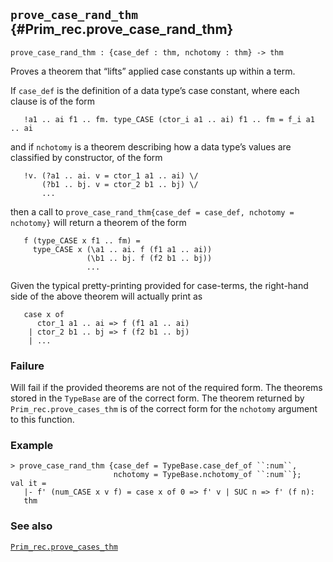 ## `prove_case_rand_thm` {#Prim_rec.prove_case_rand_thm}


```
prove_case_rand_thm : {case_def : thm, nchotomy : thm} -> thm
```



Proves a theorem that “lifts” applied case constants up within a term.


If `case_def` is the definition of a data type’s case constant, where
each clause is of the form
    
       !a1 .. ai f1 .. fm. type_CASE (ctor_i a1 .. ai) f1 .. fm = f_i a1 .. ai
    
and if `nchotomy` is a theorem describing how a data type’s values are
classified by constructor, of the form
    
       !v. (?a1 .. ai. v = ctor_1 a1 .. ai) \/
           (?b1 .. bj. v = ctor_2 b1 .. bj) \/
           ...
    
then a call to `prove_case_rand_thm{case_def = case_def, nchotomy = nchotomy}`
will return a theorem of the form
    
       f (type_CASE x f1 .. fm) =
         type_CASE x (\a1 .. ai. f (f1 a1 .. ai))
                     (\b1 .. bj. f (f2 b1 .. bj))
                     ...
    
Given the typical pretty-printing provided for case-terms, the
right-hand side of the above theorem will actually print as
    
       case x of
          ctor_1 a1 .. ai => f (f1 a1 .. ai)
        | ctor_2 b1 .. bj => f (f2 b1 .. bj)
        | ...
    

### Failure

Will fail if the provided theorems are not of the required form. The
theorems stored in the `TypeBase` are of the correct form. The theorem
returned by `Prim_rec.prove_cases_thm` is of the correct form for the
`nchotomy` argument to this function.

### Example

    
    > prove_case_rand_thm {case_def = TypeBase.case_def_of ``:num``,
                           nchotomy = TypeBase.nchotomy_of ``:num``};
    val it =
       |- f' (num_CASE x v f) = case x of 0 => f' v | SUC n => f' (f n):
       thm
    

### See also

[`Prim_rec.prove_cases_thm`](#Prim_rec.prove_cases_thm)

